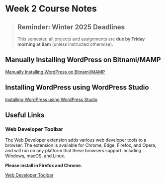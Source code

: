 # Week 2 Course Notes


<blockquote>

## Reminder: Winter 2025 Deadlines
This semester, all projects and assignments are **due by Friday morning at 8am** (unless instructed otherwise).

</blockquote>

## Manually Installing WordPress on Bitnami/MAMP

[Manually Installing WordPress on Bitnami/MAMP](./week-2/manually-Installing-wordpress.md)

## Installing WordPress using WordPress Studio

[Installing WordPress using WordPress Studio](./week-2/installing-wordpress-studio.md)


## Useful Links

### Web Developer Toolbar

The Web Developer extension adds various web developer tools to a browser. The extension is available for Chrome, Edge, Firefox, and Opera, and will run on any platform that these browsers support including Windows, macOS, and Linux.

**Please install in Firefox and Chrome.**

[Web Developer Toolbar](https://chrispederick.com/work/web-developer/)
